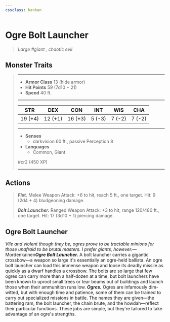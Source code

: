 ```yaml
---
cssclass: kanban
---
```


# Ogre Bolt Launcher
>*Large #giant , chaotic evil*
## Monster Traits
>___
>- **Armor Class** 13 (hide armor)
>- **Hit Points** 59 (7d10 + 21)
>- **Speed** 40 ft.
>___
>|STR|DEX|CON|INT|WIS|CHA|
>|:---:|:---:|:---:|:---:|:---:|:---:|
>|19 (+4)|12 (+1)|16 (+3)|5 (-3)|7 (-2)|7 (-2)|
>___
>- **Senses**
>	 - darkvision 60 ft., passive Perception 8
>- **Languages**
>	 - Common, Giant
>
> #cr2 (450 XP)
>___
## Actions
>***Fist.*** Melee Weapon Attack: +6 to hit, reach 5 ft., one target. Hit: 9 (2d4 + 4) bludgeoning damage.  
>
>***Bolt Launcher.*** Ranged Weapon Attack: +3 to hit, range 120/480 ft., one target. Hit: 17 (3d10 + 1) piercing damage.
## Ogre Bolt Launcher
*Vile and violent though they be, ogres prove to be tractable minions for those unafraid to be brutal masters. I prefer giants, however.*— Mordenkainen***Ogre Bolt Launcher.*** A bolt launcher carries a gigantic crossbow—a weapon so large it's essentially an ogre-held ballista. An ogre bolt launcher can load this immense weapon and loose its deadly missile as quickly as a dwarf handles a crossbow. The bolts are so large that few ogres can carry more than a half-dozen at a time, but bolt launchers have been known to uproot small trees or tear beams out of buildings and launch those when their ammunition runs low.
***Ogres.*** Ogres are infamously dim-witted, but with enough time and patience, some of them can be trained to carry out specialized missions in battle. The names they are given—the battering ram, the bolt launcher, the chain brute, and the howdah—reflect their particular functions. These jobs are simple, but they're tailored to take advantage of an ogre's strengths.